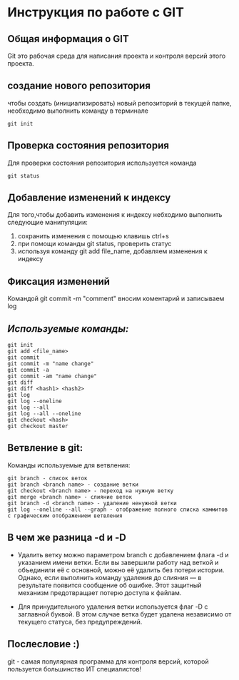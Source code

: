 # **Инструкция по работе с  GIT**

## Общая информация о GIT

Git это рабочая среда для написания проекта и контроля версий этого проекта.

## создание нового репозитория

чтобы создать (инициализировать) новый репозиторий в текущей папке, необходимо выполнить команду в терминале

    git init

## Проверка состояния репозитория

Для проверки состояния репозитория используется команда

    git status

## Добавление изменений к индексу

Для того,чтобы добавить изменения к индексу небходимо выполнить следующие манипуляции:

1. сохранить изменения с помощью клавишь ctrl+s
2. при помощи команды git status, проверить статус
3. используя команду git add file_name, добавляем изменения к индексу

## Фиксация изменений

Командой git commit -m "comment" вносим коментарий и записываем log

## __*Используемые команды:*__

    git init
    git add <file_name>
    git commit
    git commit -m "name change"
    git commit -a
    git commit -am "name change"
    git diff
    git diff <hash1> <hash2>
    git log
    git log --oneline
    git log --all
    git log --all --oneline
    git checkout <hash>
    git checkout master

## Ветвление в git:

Команды используемые для ветвления:

    git branch - список веток
    git branch <branch name> - создание ветки
    git checkout <branch name> - переход на нужную ветку
    git merge <branch name> - слияние веток
    git branch -d <branch name> - удаление ненужной ветки
    git log --oneline --all --graph - отображение полного списка каммитов с графическим отображением ветвления
    
## В чем же разница -d и -D

* Удалить ветку можно параметром branch с добавлением флага -d и указанием имени ветки. Если вы завершили работу над веткой и объединили её с основной, можно её удалить без потери истории. Однако, если выполнить команду удаления до слияния — в результате появится сообщение об ошибке. Этот защитный механизм предотвращает потерю доступа к файлам.

* Для принудительного удаления ветки используется флаг -D с заглавной буквой. В этом случае ветка будет удалена независимо от текущего статуса, без предупреждений.
    
## Послесловие :)

git - самая популярная программа для контроля версий, которой пользуется большинство ИТ специалистов!